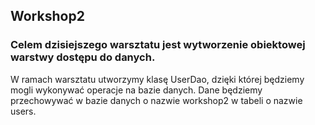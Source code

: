 ## Workshop2

### Celem dzisiejszego warsztatu jest wytworzenie obiektowej warstwy dostępu do danych.

W ramach warsztatu utworzymy klasę UserDao, dzięki której będziemy mogli wykonywać operacje na bazie danych. Dane
będziemy przechowywać w bazie danych o nazwie workshop2 w tabeli o nazwie users.